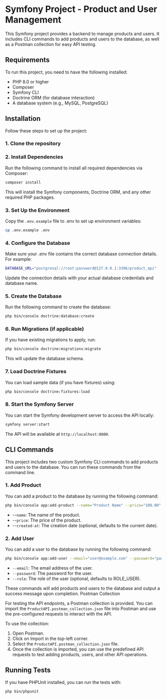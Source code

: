 # Symfony Project - Product and User Management

This Symfony project provides a backend to manage products and users. It includes CLI commands to add products and users to the database, as well as a Postman collection for easy API testing.

## Requirements

To run this project, you need to have the following installed:

- PHP 8.0 or higher
- Composer
- Symfony CLI
- Doctrine ORM (for database interaction)
- A database system (e.g., MySQL, PostgreSQL)

## Installation

Follow these steps to set up the project:

### 1. Clone the repository

### 2. Install Dependencies

Run the following command to install all required dependencies via Composer:

```bash
composer install
```

This will install the Symfony components, Doctrine ORM, and any other required PHP packages.

### 3. Set Up the Environment

Copy the `.env.example` file to .env to set up environment variables:

```bash
cp .env.example .env
```

### 4. Configure the Database

Make sure your .env file contains the correct database connection details. For example:

```bash
DATABASE_URL="postgresql://root:password@127.0.0.1:3306/product_api"
```

Update the connection details with your actual database credentials and database name.

### 5. Create the Database

Run the following command to create the database:

```bash
php bin/console doctrine:database:create
```

### 6. Run Migrations (if applicable)

If you have existing migrations to apply, run:

```bash
php bin/console doctrine:migrations:migrate
```

This will update the database schema.

### 7. Load Doctrine Fixtures

You can load sample data (if you have fixtures) using:

```bash
php bin/console doctrine:fixtures:load
```

### 8. Start the Symfony Server

You can start the Symfony development server to access the API locally:

```bash
symfony server:start
```

The API will be available at `http://localhost:8000`.

## CLI Commands

This project includes two custom Symfony CLI commands to add products and users to the database. You can run these commands from the command line.

### 1. Add Product

You can add a product to the database by running the following command:

```bash
php bin/console app:add-product --name="Product Name" --price="100.00" --created-at="2025-01-01"
```

- --`name`: The name of the product.
- --`price`: The price of the product.
- --`created-at`: The creation date (optional, defaults to the current date).

### 2. Add User

You can add a user to the database by running the following command:

```bash
php bin/console app:add-user --email="user@example.com" --password="password123" --role="ROLE_ADMIN"
```

- `--email`: The email address of the user.
- `--password`: The password for the user.
- `--role`: The role of the user (optional, defaults to ROLE_USER).

These commands will add products and users to the database and output a success message upon completion.
Postman Collection

For testing the API endpoints, a Postman collection is provided. You can import the `ProductAPI.postman_collection.json` file into Postman and use the pre-configured requests to interact with the API.

To use the collection:

1. Open Postman.
2. Click on Import in the top-left corner.
3. Select the `ProductAPI.postman_collection.json` file.
4. Once the collection is imported, you can use the predefined API requests to test adding products, users, and other API operations.

## Running Tests

If you have PHPUnit installed, you can run the tests with:

```bash
php bin/phpunit
```
